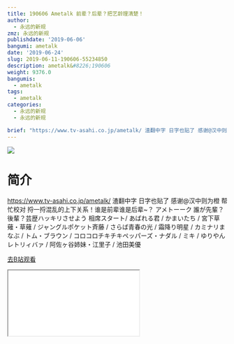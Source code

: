 ```yaml
---
title: 190606 Ametalk 前辈？后辈？把艺龄理清楚！
author:
  - 永远的新规
zmz: 永远的新规
publishdate: '2019-06-06'
bangumi: ametalk
date: '2019-06-24'
slug: 2019-06-11-190606-55234850
description: ametalk&#8226;190606
weight: 9376.0
bangumis:
  - ametalk
tags:
  - ametalk
categories:
  - 永远的新规
  - 永远的新规

brief: "https://www.tv-asahi.co.jp/ametalk/ 渣翻中字 日字也贴了 感谢@汉中则为橙 帮忙校对 捋一捋混乱的上下关系！谁是前辈谁是后辈~？ アメトーーク 誰が先輩？後輩？芸歴ハッキリさせよう 相席スタート/ あばれる君 / かまいたち / 宮下草薙・草薙 / ジャングルポケット斉藤 / さらば青春の光 / 霜降り明星 / カミナリまなぶ / トム・ブラウン / コロコロチキチキペッパーズ・ナダル / ミキ / ゆりやんレトリィバァ / 阿佐ヶ谷姉妹・江里子 / 池田美優"
---
```

![](https://raw.githubusercontent.com/tcgriffith/owaraisite/master/static/tmpimg/b3f3d1ef74b12d1b98fb182f442b5e20eefdb424.jpg.480.jpg)
# 简介  
https://www.tv-asahi.co.jp/ametalk/
渣翻中字 日字也贴了 感谢@汉中则为橙 帮忙校对
捋一捋混乱的上下关系！谁是前辈谁是后辈~？
アメトーーク 誰が先輩？後輩？芸歴ハッキリさせよう
相席スタート/ あばれる君 / かまいたち / 宮下草薙・草薙 / ジャングルポケット斉藤 / さらば青春の光 / 霜降り明星 / カミナリまなぶ / トム・ブラウン / コロコロチキチキペッパーズ・ナダル / ミキ / ゆりやんレトリィバァ / 阿佐ヶ谷姉妹・江里子 / 池田美優  

[去B站观看](https://www.bilibili.com/video/av55234850/)
<div class ="resp-container"><iframe class="testiframe" src="//player.bilibili.com/player.html?aid=55234850"", scrolling="no", allowfullscreen="true" > </iframe></div> 
